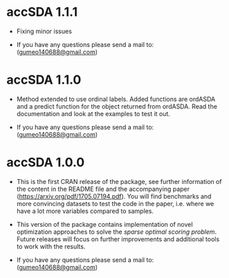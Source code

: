 # accSDA 1.1.1

* Fixing minor issues

* If you have any questions please send a mail to: (gumeo140688@gmail.com)

# accSDA 1.1.0

* Method extended to use ordinal labels. Added functions are ordASDA and a predict function for the object returned from ordASDA. Read the documentation and look at the examples to test it out.

* If you have any questions please send a mail to: (gumeo140688@gmail.com)

# accSDA 1.0.0

* This is the first CRAN release of the package, see further information of the content in the README file and the accompanying paper (https://arxiv.org/pdf/1705.07194.pdf). You will find benchmarks and more convincing datasets to test the code in the paper, i.e. where we have a lot more variables compared to samples.

* This version of the package contains implementation of novel optimization approaches to solve the *sparse optimal scoring problem*. Future releases will focus on further improvements and additional tools to work with the results.

* If you have any questions please send a mail to: (gumeo140688@gmail.com)
